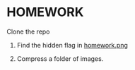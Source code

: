 # HOMEWORK

Clone the repo

1. Find the hidden flag in [homework.png](https://github.com/Stuycs-K/final-project-4-talukdera-dengd/blob/main/imageScribbler/homework.png)

2. Compress a folder of images.
